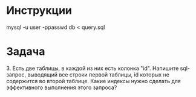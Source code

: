 # Инструкции

 mysql -u user -ppasswd db < query.sql


# Задача

3\. Есть две таблицы, в каждой из них есть колонка "id". Напишите 
sql-запрос, выводящий все строки первой таблицы, id которых не 
содержится во второй таблице. Какие индексы нужно сделать для 
эффективного выполнения этого запроса? 

